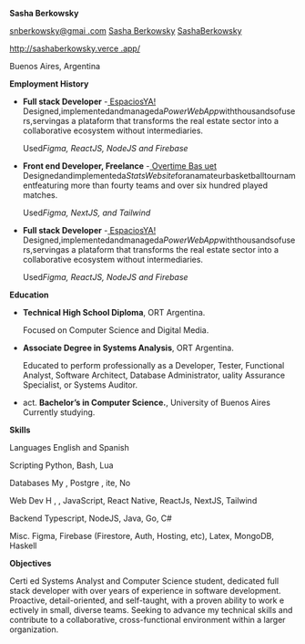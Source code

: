 ﻿**Sasha Berkowsky**

[snberkowsky@gmai .com](mailto:snberkowsky@gmail.com) [Sasha Berkowsky](http://www.linkedin.com/in/example/) [SashaBerkowsky](https://github.com/SashaBerkowsky)

[http://sashaberkowsky.verce  .app/](http://sashaberkowsky.vercell.app/)

Buenos Aires, Argentina

**Employment History**

- **Full stack Developer** -[ EspaciosYA! ](http://www.espaciosya.com)Designed,implementedandmanageda*PowerWebApp*withthousandsofusers,servingas a plataform that transforms the real estate sector into a collaborative ecosystem without intermediaries.

  Used*Figma, ReactJS, NodeJS and Firebase*

- **Front end Developer, Freelance** -[ Overtime Bas uet ](http://www.overtimebasquet.com)Designedandimplementeda*StatsWebsite*foranamateurbasketballtournamentfeaturing more than fourty teams and over six hundred played matches.

  Used*Figma, NextJS, and Tailwind*

- **Full stack Developer** -[ EspaciosYA! ](http://www.espaciosya.com)Designed,implementedandmanageda*PowerWebApp*withthousandsofusers,servingas a plataform that transforms the real estate sector into a collaborative ecosystem without intermediaries.

  Used*Figma, ReactJS, NodeJS and Firebase*

**Education**

- **Technical High School Diploma**, ORT Argentina.

  Focused on Computer Science and Digital Media.

- **Associate Degree in Systems Analysis**, ORT Argentina.

  Educated to perform professionally as a Developer, Tester, Functional Analyst, Software Architect, Database Administrator, uality Assurance Specialist, or Systems Auditor.

- act. **Bachelor’s in Computer Science.**, University of Buenos Aires Currently studying.

**Skills**

Languages English and Spanish

Scripting Python, Bash, Lua

Databases My   , Postgre   ,   ite, No   

Web Dev H   ,   , JavaScript, React Native, ReactJs, NextJS, Tailwind

Backend Typescript, NodeJS, Java, Go, C#

Misc. Figma, Firebase (Firestore, Auth, Hosting, etc), Latex, MongoDB, Haskell

**Objectives**

Certi ed Systems Analyst and Computer Science student, dedicated full stack developer with over   years of experience in software development. Proactive, detail-oriented, and self-taught, with a proven ability to work e ectively in small, diverse teams. Seeking to advance my technical skills and contribute to a collaborative, cross-functional environment within a larger organization.
